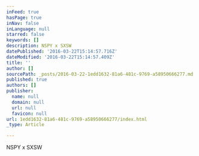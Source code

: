 ```yaml
---
inFeed: true
hasPage: true
inNav: false
inLanguage: null
starred: false
keywords: []
description: NSPY x SXSW
datePublished: '2016-03-22T15:14:57.716Z'
dateModified: '2016-03-22T15:14:57.409Z'
title: ''
author: []
sourcePath: _posts/2016-03-22-1edd1632-81a6-481c-9769-a58950666277.md
published: true
authors: []
publisher:
  name: null
  domain: null
  url: null
  favicon: null
url: 1edd1632-81a6-481c-9769-a58950666277/index.html
_type: Article

---
```

NSPY x SXSW